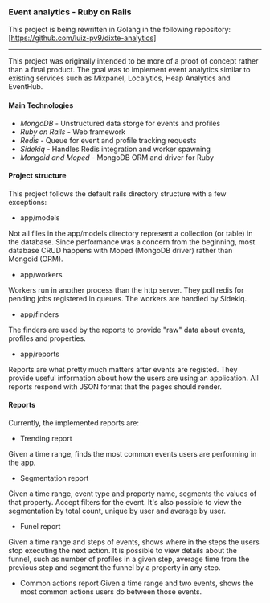 ### Event analytics - Ruby on Rails

This project is being rewritten in Golang in the following repository: [https://github.com/luiz-pv9/dixte-analytics]

--------

This project was originally intended to be more of a proof of concept rather than a final product. The goal was to implement event analytics similar to existing services such as Mixpanel, Localytics, Heap Analytics and EventHub.

#### Main Technologies

* *MongoDB* - Unstructured data storge for events and profiles
* *Ruby on Rails* - Web framework
* *Redis* - Queue for event and profile tracking requests
* *Sidekiq* - Handles Redis integration and worker spawning
* *Mongoid and Moped* - MongoDB ORM and driver for Ruby

#### Project structure

This project follows the default rails directory structure with a few exceptions:

* app/models

Not all files in the app/models directory represent a collection (or table) in the database. Since performance was a concern from the beginning, most database CRUD happens with Moped (MongoDB driver) rather than Mongoid (ORM).

* app/workers

Workers run in another process than the http server. They poll redis for pending jobs registered in queues. The workers are handled by Sidekiq.

* app/finders

The finders are used by the reports to provide "raw" data about events, profiles and properties.

* app/reports

Reports are what pretty much matters after events are registed. They provide useful information about how the users are using an application. All reports respond with JSON format that the pages should render.

#### Reports

Currently, the implemented reports are:

* Trending report

Given a time range, finds the most common events users are performing in the app.

* Segmentation report

Given a time range, event type and property name, segments the values of that property. Accept filters for the event.
It's also possible to view the segmentation by total count, unique by user and average by user.

* Funel report

Given a time range and steps of events, shows where in the steps the users stop executing the next action. It is possible to view details about the funnel, such as number of profiles in a given step, average time from the previous step and segment the funnel by a property in any step.

* Common actions report
Given a time range and two events, shows the most common actions users do between those events.
